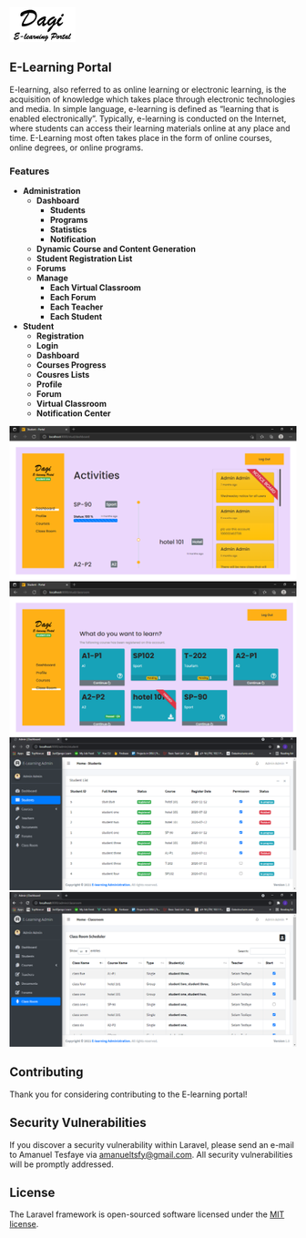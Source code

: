 ![plot](./public/img/core-img/stu-logo.png)

## E-Learning Portal

E-learning, also referred to as online learning or electronic learning, is the acquisition of knowledge which takes place through electronic technologies and media. In simple language, e-learning is defined as “learning that is enabled electronically”. Typically, e-learning is conducted on the Internet, where students can access their learning materials online at any place and time. E-Learning most often takes place in the form of online courses, online degrees, or online programs.
### Features

- **Administration**
    - **Dashboard**
        - **Students**
        - **Programs**
        - **Statistics**
        - **Notification**
    - **Dynamic Course and Content Generation**
    - **Student Registration List**
    - **Forums**
    - **Manage**
        - **Each Virtual Classroom**
        - **Each Forum**
        - **Each Teacher**
        - **Each Student**
- **Student**
    - **Registration**
    - **Login**
    - **Dashboard**
    - **Courses Progress**
    - **Cousres Lists**
    - **Profile**
    - **Forum**
    - **Virtual Classroom**
    - **Notification Center**
    
![alt text](./project_snip/s1.PNG)
![alt text](./project_snip/s2.PNG)
![alt text](./project_snip/s3.PNG)
![alt text](./project_snip/s4.PNG)

## Contributing

Thank you for considering contributing to the E-learning portal!

## Security Vulnerabilities

If you discover a security vulnerability within Laravel, please send an e-mail to Amanuel Tesfaye via [amanueltsfy@gmail.com](mailto:amanueltsfy@gmail.com). All security vulnerabilities will be promptly addressed.

## License

The Laravel framework is open-sourced software licensed under the [MIT license](https://opensource.org/licenses/MIT).
